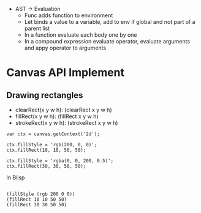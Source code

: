 -   AST -> Evaluation
    -   Func adds function to environment
    -   Let binds a value to a variable, add to env if global and not part of a parent list
    -   In a function evaluate each body one by one
    -   In a compound expression evaluate operator, evaluate arguments and appy operator to arguments

# Canvas API Implement

## Drawing rectangles

-   clearRect(x y w h): (clearRect x y w h)
-   fillRect(x y w h): (fillRect x y w h)
-   strokeRect(x y w h): (strokeRect x y w h)

```
var ctx = canvas.getContext('2d');

ctx.fillStyle = 'rgb(200, 0, 0)';
ctx.fillRect(10, 10, 50, 50);

ctx.fillStyle = 'rgba(0, 0, 200, 0.5)';
ctx.fillRect(30, 30, 50, 50);
```

In Blisp

```

(fillStyle (rgb 200 0 0))
(fillRect 10 10 50 50)
(fillRect 30 30 50 50)
```
